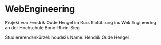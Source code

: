 # WebEngineering

Projekt von Hendrik Oude Hengel im Kurs Einführung ins Web Engineering an der Hochschule Bonn-Rhein-Sieg

Studiererendenkürzel: houde2s
Name: Hendrik Oude Hengel
